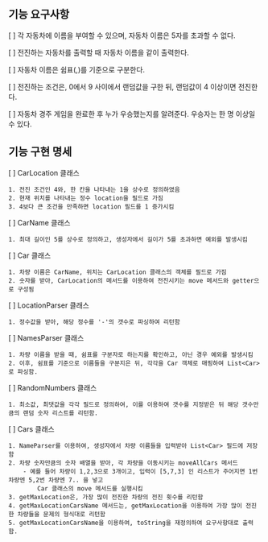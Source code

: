 ## 기능 요구사항
[ ] 각 자동차에 이름을 부여할 수 있으며, 자동차 이름은 5자를 초과할 수 없다.

[ ] 전진하는 자동차를 출력할 때 자동차 이름을 같이 출력한다. 

[ ] 자동차 이름은 쉼표(,)를 기준으로 구분한다.

[ ] 전진하는 조건은, 0에서 9 사이에서 랜덤값을 구한 뒤, 랜덤값이 4 이상이면 전진한다.

[ ] 자동차 경주 게임을 완료한 후 누가 우승했는지를 알려준다. 우승자는 한 명 이상일 수 있다.

## 기능 구현 명세
[ ] CarLocation 클래스

    1. 전진 조건인 4와, 한 칸을 나타내는 1을 상수로 정의하였음
    2. 현재 위치를 나타내는 정수 location을 필드로 가짐
    3. 4보다 큰 조건을 만족하면 location 필드를 1 증가시킴

[ ] CarName 클래스

    1. 최대 길이인 5를 상수로 정의하고, 생성자에서 길이가 5를 초과하면 예외를 발생시킴

[ ] Car 클래스

    1. 차량 이름은 CarName, 위치는 CarLocation 클래스의 객체를 필드로 가짐
    2. 숫자를 받아, CarLocation의 메서드를 이용하여 전진시키는 move 메서드와 getter으로 구성됨

[ ] LocationParser 클래스

    1. 정수값을 받아, 해당 정수를 '-'의 갯수로 파싱하여 리턴함

[ ] NamesParser 클래스

    1. 차량 이름을 받을 때, 쉼표를 구분자로 하는지를 확인하고, 아닌 경우 예외를 발생시킴
    2. 이후, 쉼표를 기준으로 이름들을 구분지은 뒤, 각각을 Car 객체로 매핑하여 List<Car>로 파싱함.

[ ] RandomNumbers 클래스

    1. 최소값, 최댓값을 각각 필드로 정의하여, 이를 이용하여 갯수를 지정받은 뒤 해당 갯수만큼의 랜덤 숫자 리스트를 리턴함.

[ ] Cars 클래스

    1. NameParser를 이용하여, 생성자에서 차량 이름들을 입력받아 List<Car> 필드에 저장함
    2. 차량 숫자만큼의 숫자 배열을 받아, 각 차량을 이동시키는 moveAllCars 메서드
        - 예를 들어 차량이 1,2,3으로 3개이고, 입력이 [5,7,3] 인 리스트가 주어지면 1번 차량엔 5,2번 차량엔 7.. 을 넣고
            Car 클래스의 move 메서드를 실행시킴
    3. getMaxLocation은, 가장 많이 전진한 차량의 전진 횟수를 리턴함
    4. getMaxLocationCarsName 메서드는, getMaxLocation을 이용하여 가장 많이 전진한 차량들을 문제의 형식대로 리턴함
    5. getMaxLocationCarsName을 이용하여, toString을 재정의하여 요구사항대로 출력함. 

    
